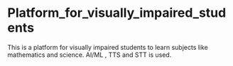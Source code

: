 # Platform_for_visually_impaired_students
This is a platform for visually impaired students to learn subjects like mathematics and science. AI/ML , TTS and STT is used.
